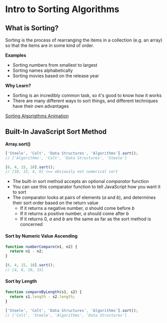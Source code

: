 # Intro to Sorting Algorithms

## What is Sorting?

Sorting is the process of rearranging the items in a collection (e.g. an array) so that the items are in some kind of order.

**Examples**

- Sorting numbers from smallest to largest
- Sorting names alphabetically
- Sorting movies based on the release year

**Why Learn?**

- Sorting is an incredibly common task, so it's good to know how it works
- There are many different ways to sort things, and different techniques have their own advantages

[Sorting Algorigthms Animation](https://www.toptal.com/developers/sorting-algorithms)

## Built-In JavaScript Sort Method

**Array.sort()**

```js
['Steele', 'Colt', 'Data Structures', 'Algorithms'].sort();
// ['Algorithms', 'Colt', 'Data Structures', 'Steele']

[6, 4, 15, 10].sort();
// [10, 15, 4, 6] <== obviously not numerical sort
```

- The built-in sort method accepts an optional _comparator_ function
- You can use this comparator function to tell JavaScript how you want it to sort
- The comparator looks at pairs of elements (_a_ and _b_), and determines their sort order based on the return value
  - If it returns a negative number, _a_ should come before _b_
  - If it returns a positive number, _a_ should come after _b_
  - If it returns 0, _a_ and _b_ are the same as far as the sort method is concerned

#### Sort by Numeric Value Ascending

```js
function numberCompare(n1, n2) {
  return n1 - n2;
}

[6, 4, 15, 10].sort();
// [4, 6, 10, 15]
```

#### Sort by Length

```js
function compareByLength(s1, s2) {
  return s1.length - s2.length;
}

['Steele', 'Colt', 'Data Structures', 'Algorithms'].sort();
// ['Colt', 'Steele', 'Algorithms', 'Data Structures']
```
